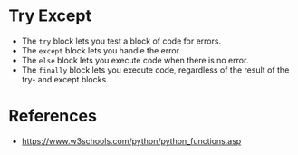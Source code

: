 # Try Except

- The `try` block lets you test a block of code for errors.
- The `except` block lets you handle the error.
- The `else` block lets you execute code when there is no error.
- The `finally` block lets you execute code, regardless of the result of the try- and except blocks.

# References

- https://www.w3schools.com/python/python_functions.asp